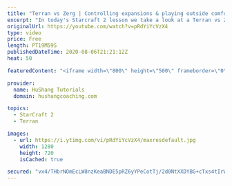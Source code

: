 ```yaml
---
title: "Terran vs Zerg | Controlling expansions & playing outside comfort zone"
excerpt: "In today's Starcraft 2 lesson we take a look at a Terran vs Zerg match where the focus is on controlling zergs expansions and limiting their map control. This type of play-style is a bit outside my comfort zone & I recommend taking some time to do this on occasion. Push your boundaries and play styles"
originalUrl: https://youtube.com/watch?v=pRdYiYcVzX4
type: video
price: Free
length: PT19M59S
publishedDateTime: 2020-08-06T21:21:12Z
heat: 50

featuredContent: "<iframe width=\"800\" height=\"500\" frameborder=\"0\" src=\"https://www.youtube.com/embed/pRdYiYcVzX4\" allow=\"accelerometer; autoplay; encrypted-media; gyroscope; picture-in-picture\" allowfullscreen></iframe>"

provider:
  name: HuShang Tutorials
  domain: hushangcoaching.com

topics:
  - StarCraft 2
  - Terran

images:
  - url: https://i.ytimg.com/vi/pRdYiYcVzX4/maxresdefault.jpg
    width: 1280
    height: 720
    isCached: true

secured: "vx4/THbrNOmEcLW8nzKeaBNDE5pRZ6yYPeCotTj/2d0NtXXDYBG+cTxs4tIrWs5gT9SN8FvbRXo4Ct/dJ7jErUVMB6Nm9FwG3Z/y+/b7e5l6XWnN+nxzVdp5CWeIYWQescod3Fl6Ci9EnsqWn1QIySkaUEuVBsdBcRJ/oKfgzCGF+oVZFuNNYpRDwRr121cyrnp2qLoIAoSI6cAoMZN1EWxHAPBQ0/qw89i4RCfOedI4euIudFL5XTqMmC94Xeevz7sDwN2+7FP0nVZO34dXx9vzfnFVjJ2amM6u2huGE9SgW1ZREa3aEZ5SgAm6jOXX5yy0qRCT+vWm2eZ6tF2FIDMPnBFTjUecWlGnPj9rJTCy1eF5HDMjd1zkwXROg4B7XeZ76ANIFwHEdDHv3KsyIsrI2/wWgQ5Ht9sgZYFJTcg=;N7A9uUz3zQO3opxeg1KGtw=="
---
```


